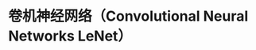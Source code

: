 卷机神经网络（Convolutional Neural Networks LeNet）
==================================================








